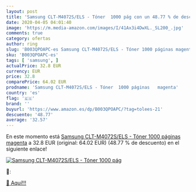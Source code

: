 ```yaml
---
layout: post
title: 'Samsung CLT-M4072S/ELS - Tóner  1000 pág con un 48.77 % de descuento'
date: 2020-04-05 04:01:40
image: 'https://m.media-amazon.com/images/I/41Ax3i4DwXL._SL200_.jpg'
comments: true
category: ofertas
author: ring
slug: 'B003QPOAPC-es Samsung CLT-M4072S/ELS - Tóner 1000 páginas magenta'
sku: 'B003QPOAPC-es'
tags: [ 'samsung', ]
actualPrice: 32.8 EUR
currency: EUR
price: 32.8
comparePrice: 64.02 EUR
prodname: 'Samsung CLT-M4072S/ELS - Tóner  1000 páginas   magenta'
country: 'es'
flag: '🇪🇸'
brand: ''
buyurl: 'https://www.amazon.es/dp/B003QPOAPC/?tag=tolees-21'
descuento: '48.77'
average: '32.57'
---
```


En este momento está [Samsung CLT-M4072S/ELS - Tóner  1000 páginas   magenta](https://www.amazon.es/dp/B003QPOAPC/?tag=tolees-21) a 32.8 EUR (original: 64.02 EUR) (48.77 %  de descuento) en el siguiente enlace!

[![Samsung CLT-M4072S/ELS - Tóner  1000 pág](https://m.media-amazon.com/images/I/41Ax3i4DwXL._SL200_.jpg)](https://www.amazon.es/dp/B003QPOAPC/?tag=tolees-21)

🔎:


[🛒 Aquí!!!](https://www.amazon.es/dp/B003QPOAPC/?tag=tolees-21)
